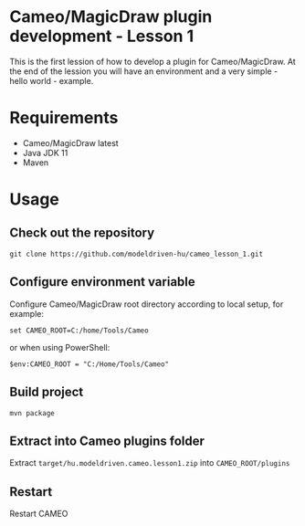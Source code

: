 # Cameo/MagicDraw plugin development - Lesson 1

This is the first lession of how to develop a plugin for Cameo/MagicDraw. At the end of the lession you will have an environment and a very simple - hello world - example.

# Requirements

- Cameo/MagicDraw latest 
- Java JDK 11 
- Maven

# Usage

## Check out the repository

`git clone https://github.com/modeldriven-hu/cameo_lesson_1.git`

## Configure environment variable

Configure Cameo/MagicDraw root directory according to local setup, for example:

`set CAMEO_ROOT=C:/home/Tools/Cameo`

or when using PowerShell:

`$env:CAMEO_ROOT = "C:/Home/Tools/Cameo"`

## Build project

`mvn package`

## Extract into Cameo plugins folder

Extract `target/hu.modeldriven.cameo.lesson1.zip` into `CAMEO_ROOT/plugins`

## Restart

Restart CAMEO